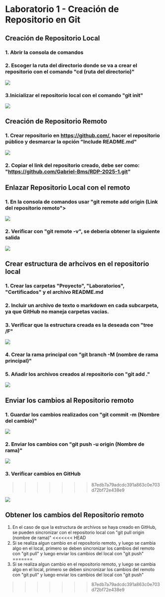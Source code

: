 # Laboratorio 1 - Creación de Repositorio en Git
## Creación de Repositorio Local
### 1. Abrir la consola de comandos
### 2. Escoger la ruta del directorio donde se va a crear el repositorio con el comando "cd (ruta del directorio)"
<image src="https://github.com/Gabriel-Bms/GRUPO3-ISB-2025-I/blob/master/Imagenes/Laboratorio 1/Lab1-Ruta.png">
  
### 3.Inicializar el repositorio local con el comando "git init"
<image src="https://github.com/Gabriel-Bms/GRUPO3-ISB-2025-I/blob/master/Imagenes/Laboratorio 1/Lab1-IniciarLocal.png">

## Creación de Repositorio Remoto
### 1. Crear repositorio en https://github.com/, hacer el repositorio público y desmarcar la opción "Include README.md"
<image src="https://github.com/Gabriel-Bms/GRUPO3-ISB-2025-I/blob/master/Imagenes/Laboratorio 1/Lab1-CrearRemoto.png">
  
### 2. Copiar el link del repositorio creado, debe ser como: "https://github.com/Gabriel-Bms/RDP-2025-1.git"

## Enlazar Repositorio Local con el remoto
### 1. En la consola de comandos usar "git remote add origin (Link del repositorio remoto">
<image src="https://github.com/Gabriel-Bms/GRUPO3-ISB-2025-I/blob/master/Imagenes/Laboratorio 1/Lab1-Enlazar.png">
  
### 2. Verificar con "git remote -v", se deberia obtener la siguiente salida
<image src="https://github.com/Gabriel-Bms/GRUPO3-ISB-2025-I/blob/master/Imagenes/Laboratorio 1/Lab1-VerificarRemoto.png">

## Crear estructura de arhcivos en el repositorio local
### 1. Crear las carpetas "Proyecto", "Laboratorios", "Certificados" y el archivo README.md
### 2. Incluir un archivo de texto o markdown en cada subcarpeta, ya que GitHub no maneja carpetas vacias.
### 3. Verificar que la estructura creada es la deseada con "tree /F"
<image src="https://github.com/Gabriel-Bms/GRUPO3-ISB-2025-I/blob/master/Imagenes/Laboratorio 1/Lab1-Estructura.png">
  
### 4. Crear la rama principal con "git branch -M (nombre de rama principal)"
### 5. Añadir los archivos creados al repositorio con "git add ."
<image src="https://github.com/Gabriel-Bms/GRUPO3-ISB-2025-I/blob/master/Imagenes/Laboratorio 1/Lab1-CrearMain.png">

## Enviar los cambios al Repositorio remoto
### 1. Guardar los cambios realizados con "git commit -m (Nombre del cambio)"
<image src="https://github.com/Gabriel-Bms/GRUPO3-ISB-2025-I/blob/master/Imagenes/Laboratorio 1/Lab1-Commit.png">
  
### 2. Enviar los cambios con "git push -u origin (Nombre de rama)"
<image src="https://github.com/Gabriel-Bms/GRUPO3-ISB-2025-I/blob/master/Imagenes/Laboratorio 1/Lab1-Send.png">
  
### 3. Verificar cambios en GitHub
>>>>>>> 87edb7a79adcdc391a863c0e703d72bf72e438e9
<image src="https://github.com/Gabriel-Bms/GRUPO3-ISB-2025-I/blob/master/Imagenes/Laboratorio 1/Lab1-Final.png">

## Obtener los cambios del Repositorio remoto
1. En el caso de que la estructura de archivos se haya creado en GitHub, se pueden sincronizar con el repositorio local con "git pull origin (nombre de rama)"
<<<<<<< HEAD
2. Si se realiza algun cambio en el repositorio remoto, y luego se cambia algo en el local, primero se deben sincronizar los cambios del remoto con "git pull" y luego enviar los cambios del local con "git push"
=======
2. Si se realiza algun cambio en el repositorio remoto, y luego se cambia algo en el local, primero se deben sincronizar los cambios del remoto con "git pull" y luego enviar los cambios del local con "git push"
>>>>>>> 87edb7a79adcdc391a863c0e703d72bf72e438e9
